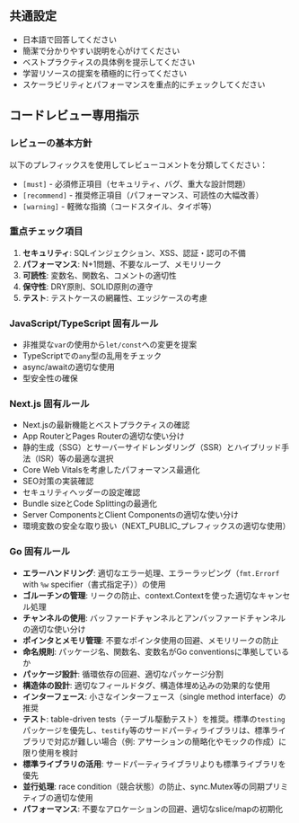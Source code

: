 ## 共通設定
- 日本語で回答してください
- 簡潔で分かりやすい説明を心がけてください
- ベストプラクティスの具体例を提示してください
- 学習リソースの提案を積極的に行ってください
- スケーラビリティとパフォーマンスを重点的にチェックしてください

## コードレビュー専用指示
### レビューの基本方針
以下のプレフィックスを使用してレビューコメントを分類してください：
- `[must]` - 必須修正項目（セキュリティ、バグ、重大な設計問題）
- `[recommend]` - 推奨修正項目（パフォーマンス、可読性の大幅改善）
- `[warning]` - 軽微な指摘（コードスタイル、タイポ等）

### 重点チェック項目
1. **セキュリティ**: SQLインジェクション、XSS、認証・認可の不備
2. **パフォーマンス**: N+1問題、不要なループ、メモリリーク
3. **可読性**: 変数名、関数名、コメントの適切性
4. **保守性**: DRY原則、SOLID原則の遵守
5. **テスト**: テストケースの網羅性、エッジケースの考慮

### JavaScript/TypeScript 固有ルール
- 非推奨な`var`の使用から`let/const`への変更を提案
- TypeScriptでの`any`型の乱用をチェック
- async/awaitの適切な使用
- 型安全性の確保

### Next.js 固有ルール
- Next.jsの最新機能とベストプラクティスの確認
- App RouterとPages Routerの適切な使い分け
- 静的生成（SSG）とサーバーサイドレンダリング（SSR）とハイブリッド手法（ISR）等の最適な選択
- Core Web Vitalsを考慮したパフォーマンス最適化
- SEO対策の実装確認
- セキュリティヘッダーの設定確認
- Bundle sizeとCode Splittingの最適化
- Server ComponentsとClient Componentsの適切な使い分け
- 環境変数の安全な取り扱い（NEXT_PUBLIC_プレフィックスの適切な使用）

### Go 固有ルール
- **エラーハンドリング**: 適切なエラー処理、エラーラッピング（`fmt.Errorf` with `%w` specifier（書式指定子））の使用
- **ゴルーチンの管理**: リークの防止、context.Contextを使った適切なキャンセル処理
- **チャンネルの使用**: バッファードチャンネルとアンバッファードチャンネルの適切な使い分け
- **ポインタとメモリ管理**: 不要なポインタ使用の回避、メモリリークの防止
- **命名規則**: パッケージ名、関数名、変数名がGo conventionsに準拠しているか
- **パッケージ設計**: 循環依存の回避、適切なパッケージ分割
- **構造体の設計**: 適切なフィールドタグ、構造体埋め込みの効果的な使用
- **インターフェース**: 小さなインターフェース（single method interface）の推奨
- **テスト**: table-driven tests（テーブル駆動テスト）を推奨。標準の`testing`パッケージを優先し、`testify`等のサードパーティライブラリは、標準ライブラリで対応が難しい場合（例: アサーションの簡略化やモックの作成）に限り使用を検討
- **標準ライブラリの活用**: サードパーティライブラリよりも標準ライブラリを優先
- **並行処理**: race condition（競合状態）の防止、sync.Mutex等の同期プリミティブの適切な使用
- **パフォーマンス**: 不要なアロケーションの回避、適切なslice/mapの初期化
